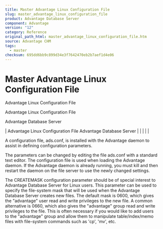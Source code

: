 ```yaml
---
title: Master Advantage Linux Configuration File
slug: master_advantage_linux_configuration_file
product: Advantage Database Server
component: Advantage
version: "12"
category: Reference
original_path_html: master_advantage_linux_configuration_file.htm
source: Advantage CHM
tags:
  - master
checksum: 695dd6bb9c899d34e3f7642470eb2b7aef1d4e06
---
```


# Master Advantage Linux Configuration File

Advantage Linux Configuration File

Advantage Linux Configuration File

Advantage Database Server

| Advantage Linux Configuration File  Advantage Database Server |  |  |  |  |

A configuration file, ads.conf, is installed with the Advantage daemon to assist in defining configuration parameters.

The parameters can be changed by editing the file ads.conf with a standard text editor. The configuration file is used when loading the Advantage daemon. If the Advantage daemon is already running, you must kill and then restart the daemon on the file server to use the newly changed settings.

The CREATEMASK configuration parameter should be of special interest to Advantage Database Server for Linux users. This parameter can be used to specify the file-system mask that will be used when the Advantage Database Server creates new files. The default mask is 0600, which gives the "advantage" user read and write privileges to the new file. A common alternative is 0660, which also gives the "advantage" group read and write privileges to the file. This is often necessary if you would like to add users to the "advantage" group and allow them to manipulate table/index/memo files with file-system commands such as 'cp', 'mv', etc.

